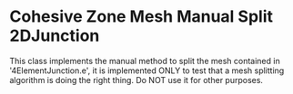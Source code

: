 # Cohesive Zone Mesh Manual Split 2DJunction

This class implements the manual method to split the mesh contained
in '4ElementJunction.e', it is implemented ONLY to test that a mesh splitting
algorithm is doing the right thing. Do NOT use it for other purposes.
